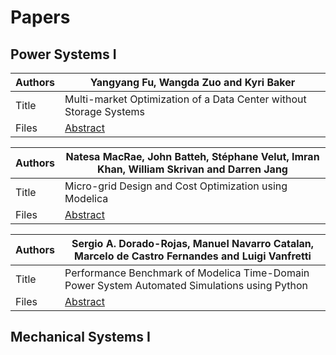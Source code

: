 # Papers


## Power Systems I


Authors | Yangyang Fu, Wangda Zuo and Kyri Baker |
--- | ---
Title | Multi-market Optimization of a Data Center without Storage Systems |
Files | [Abstract]() | [Full Paper](proceedings/papers/Modelica2020US_paper_8.pdf) 

Authors | Natesa MacRae, John Batteh, Stéphane Velut, Imran Khan, William Skrivan and Darren Jang |
--- | ---
Title | Micro-grid Design and Cost Optimization using Modelica |
Files | [Abstract]() | [Full Paper](proceedings/papers/Modelica2020US_paper_17.pdf) 

Authors | Sergio A. Dorado-Rojas, Manuel Navarro Catalan, Marcelo de Castro Fernandes and Luigi Vanfretti |
--- | ---
Title | Performance Benchmark of Modelica Time-Domain Power System Automated Simulations using Python
Files | [Abstract]() | [Full Paper](proceedings/papers/Modelica2020US_paper_27.pdf) 

## Mechanical Systems I